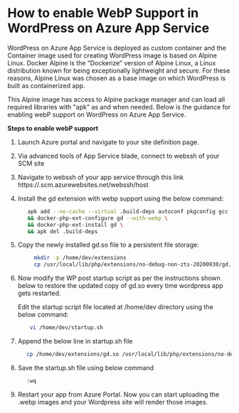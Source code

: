 # How to enable WebP Support in WordPress on Azure App Service

WordPress on Azure App Service is deployed as custom container and the Container image used for creating WordPress image is based on Alpine Linux. Docker Alpine is the “Dockerize” version of Alpine Linux, a Linux distribution known for being exceptionally lightweight and secure. For these reasons, Alpine Linux was chosen as a base image on which WordPress is built as containerized app.

This Alpine image has access to Alpine package manager and can load all required libraries with "apk" as and when needed.  Below is the guidance for enabling webP support on WordPress on Azure App Service.

**Steps to enable webP support**

1. Launch Azure portal and navigate to your site definition page.
2. Via advanced tools of App Service blade, connect to webssh of your SCM site
3. Navigate to webssh of your app service through this link https://<app service name>.scm.azurewebsites.net/webssh/host
4. Install the gd extension with webp support using the below command:
     ```bash
        apk add --no-cache --virtual .build-deps autoconf pkgconfig gcc g++ gawk make zlib-dev libpng-dev libwebp-dev \
        && docker-php-ext-configure gd --with-webp \
        && docker-php-ext-install gd \
        && apk del .build-deps
     ```

5. Copy the newly installed gd.so file to a persistent file storage:
    ```bash
         mkdir -p /home/dev/extensions
         cp /usr/local/lib/php/extensions/no-debug-non-zts-20200930/gd.so /home/dev/extensions/gd.so
     ```

6. Now modify the WP post startup script as per the instructions shown below to restore the updated copy of gd.so every time wordpress app gets restarted.

     Edit the startup script file located at /home/dev directory using the below command:  
  ```bash
         vi /home/dev/startup.sh
  ```
 7.  Append the below line in startup.sh file  
   ```bash      
         cp /home/dev/extensions/gd.so /usr/local/lib/php/extensions/no-debug-non-zts-20200930/gd.so
   ```
8. Save the startup.sh file using below command
  ```bash
        :wq
  ```
9. Restart your app from Azure Portal. Now you can start uploading the .webp images and your Wordpress site will render those images.

